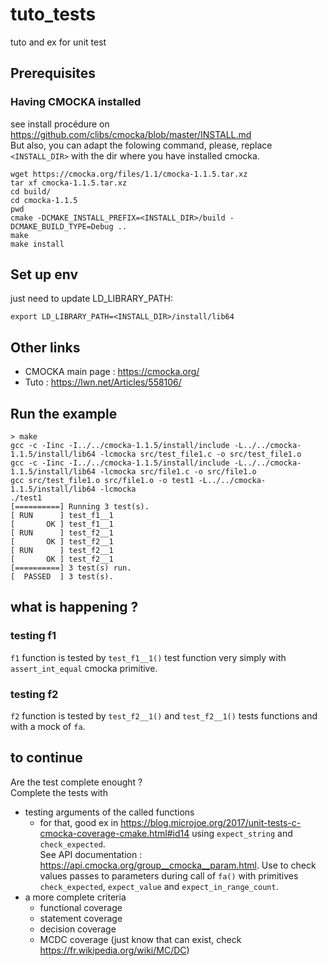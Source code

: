 # tuto_tests
tuto and ex for unit test

## Prerequisites

### Having CMOCKA installed
see install procédure on https://github.com/clibs/cmocka/blob/master/INSTALL.md  
But also, you can adapt the folowing command, please, replace `<INSTALL_DIR>`  with the dir where you have installed cmocka.
```shell
wget https://cmocka.org/files/1.1/cmocka-1.1.5.tar.xz
tar xf cmocka-1.1.5.tar.xz
cd build/
cd cmocka-1.1.5
pwd
cmake -DCMAKE_INSTALL_PREFIX=<INSTALL_DIR>/build -DCMAKE_BUILD_TYPE=Debug ..
make
make install
```
## Set up env 
just need to update LD_LIBRARY_PATH:
```shell
export LD_LIBRARY_PATH=<INSTALL_DIR>/install/lib64
```

## Other links
- CMOCKA main page : https://cmocka.org/
- Tuto : https://lwn.net/Articles/558106/



## Run the example
```shell
> make
gcc -c -Iinc -I../../cmocka-1.1.5/install/include -L../../cmocka-1.1.5/install/lib64 -lcmocka src/test_file1.c -o src/test_file1.o
gcc -c -Iinc -I../../cmocka-1.1.5/install/include -L../../cmocka-1.1.5/install/lib64 -lcmocka src/file1.c -o src/file1.o
gcc src/test_file1.o src/file1.o -o test1 -L../../cmocka-1.1.5/install/lib64 -lcmocka
./test1
[==========] Running 3 test(s).
[ RUN      ] test_f1__1
[       OK ] test_f1__1
[ RUN      ] test_f2__1
[       OK ] test_f2__1
[ RUN      ] test_f2__1
[       OK ] test_f2__1
[==========] 3 test(s) run.
[  PASSED  ] 3 test(s).
```

## what is happening ?

### testing f1
`f1` function is tested by `test_f1__1()` test function very simply with `assert_int_equal` cmocka primitive.

### testing f2
`f2` function is tested by `test_f2__1()` and `test_f2__1()` tests functions and with a mock of `fa`.

## to continue
Are the test complete enought ?  
Complete the tests with
- testing arguments of the called functions
  - for that, good ex in https://blog.microjoe.org/2017/unit-tests-c-cmocka-coverage-cmake.html#id14 using `expect_string` and `check_expected`.  
    See API documentation : https://api.cmocka.org/group__cmocka__param.html. Use to check values passes to parameters during call of `fa()` with primitives `check_expected`, `expect_value` and `expect_in_range_count`.
- a more complete criteria
  - functional coverage
  - statement coverage
  - decision coverage
  - MCDC coverage (just know that can exist, check https://fr.wikipedia.org/wiki/MC/DC)



